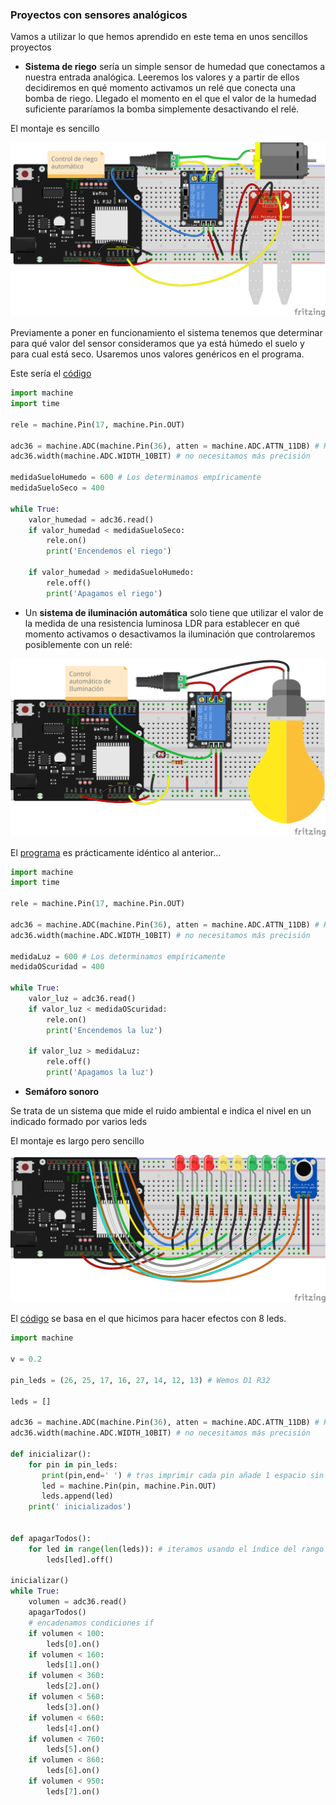 ### Proyectos con sensores analógicos

Vamos a utilizar lo que hemos aprendido en este tema en unos sencillos proyectos

* **Sistema de riego** sería un simple sensor de humedad que conectamos a nuestra entrada analógica. Leeremos los valores y a partir de ellos decidiremos en qué momento activamos un relé que conecta una bomba de riego. Llegado el momento en el que el valor de la humedad suficiente pararíamos la bomba simplemente desactivando el relé.

El montaje es sencillo

![](./images/wemos_d1_R32_Riego_rele_bb.png)

Previamente a poner en funcionamiento el sistema tenemos que determinar para qué valor del sensor consideramos que ya está húmedo el suelo y para cual está seco. Usaremos unos valores genéricos en el programa.

Este sería el [código](https://raw.githubusercontent.com/javacasm/CursoMicropython/master/codigo/4.7.1.Sistema_riego.py)

```python
import machine
import time

rele = machine.Pin(17, machine.Pin.OUT)

adc36 = machine.ADC(machine.Pin(36), atten = machine.ADC.ATTN_11DB) # Hasta 3.3v
adc36.width(machine.ADC.WIDTH_10BIT) # no necesitamos más precisión

medidaSueloHumedo = 600 # Los determinamos empíricamente
medidaSueloSeco = 400

while True:
    valor_humedad = adc36.read()
    if valor_humedad < medidaSueloSeco:
        rele.on()
        print('Encendemos el riego')

    if valor_humedad > medidaSueloHumedo:
        rele.off()  
        print('Apagamos el riego')     

```



* Un **sistema de iluminación automática** solo tiene que utilizar el valor de la medida de una resistencia luminosa LDR para establecer en qué momento activamos o desactivamos la iluminación que controlaremos posiblemente con un relé:

![](./images/wemos_d1_R32_LDR_rele_bb.png)

El [programa](https://raw.githubusercontent.com/javacasm/CursoMicropython/master/codigo/4.7.2.Luz_automatica.py) es prácticamente idéntico al anterior...

```python
import machine
import time

rele = machine.Pin(17, machine.Pin.OUT)

adc36 = machine.ADC(machine.Pin(36), atten = machine.ADC.ATTN_11DB) # Hasta 3.3v
adc36.width(machine.ADC.WIDTH_10BIT) # no necesitamos más precisión

medidaLuz = 600 # Los determinamos empíricamente
medidaOScuridad = 400

while True:
    valor_luz = adc36.read()
    if valor_luz < medidaOScuridad:
        rele.on()
        print('Encendemos la luz')

    if valor_luz > medidaLuz:
        rele.off()  
        print('Apagamos la luz')     

```


* **Semáforo sonoro** 

Se trata de un sistema que mide el ruido ambiental e indica el nivel en un indicado formado por varios leds

El montaje es largo pero sencillo

![](./images/wemos_d1_R32_8xled_semaforo_bb.png)

El [código](https://raw.githubusercontent.com/javacasm/CursoMicropython/master/codigo/4.7.3.Semaforo_sonoro.py) se basa en el que hicimos para hacer efectos con 8 leds.

```python
import machine

v = 0.2

pin_leds = (26, 25, 17, 16, 27, 14, 12, 13) # Wemos D1 R32

leds = []

adc36 = machine.ADC(machine.Pin(36), atten = machine.ADC.ATTN_11DB) # Hasta 3.3v
adc36.width(machine.ADC.WIDTH_10BIT) # no necesitamos más precisión

def inicializar():
    for pin in pin_leds:
       print(pin,end=' ') # tras imprimir cada pin añade 1 espacio sin saltar de línea
       led = machine.Pin(pin, machine.Pin.OUT)
       leds.append(led)
    print(' inicializados')


def apagarTodos():
    for led in range(len(leds)): # iteramos usando el índice del rango
        leds[led].off()  

inicializar()
while True:
    volumen = adc36.read()
    apagarTodos()
    # encadenamos condiciones if
    if volumen < 100:
        leds[0].on()
    if volumen < 160:
        leds[1].on()
    if volumen < 360:
        leds[2].on()        
    if volumen < 560:
        leds[3].on()
    if volumen < 660:
        leds[4].on()
    if volumen < 760:
        leds[5].on()
    if volumen < 860:
        leds[6].on()
    if volumen < 950:
        leds[7].on()
                                                
```


